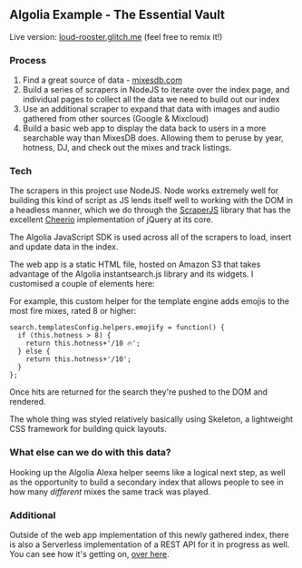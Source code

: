 ## Algolia Example - The Essential Vault

Live version: [loud-rooster.glitch.me](https://loud-rooster.glitch.me/) (feel free to remix it!)

### Process

1. Find a great source of data - [mixesdb.com](https://mixesdb.com)
2. Build a series of scrapers in NodeJS to iterate over the index page, and individual pages to collect all the data we need to build out our index
3. Use an additional scraper to expand that data with images and audio gathered from other sources (Google & Mixcloud)
4. Build a basic web app to display the data back to users in a more searchable way than MixesDB does. Allowing them to peruse by year, hotness, DJ, and check out the mixes and track listings.

### Tech

The scrapers in this project use NodeJS. Node works extremely well for building this kind of script as JS lends itself well to working with the DOM in a headless manner, which we do through the [ScraperJS](https://github.com/ruipgil/scraperjs) library that has the excellent [Cheerio](https://github.com/cheeriojs/cheerio) implementation of jQuery at its core.

The Algolia JavaScript SDK is used across all of the scrapers to load, insert and update data in the index.

The web app is a static HTML file, hosted on Amazon S3 that takes advantage of the Algolia instantsearch.js library and its widgets. I customised a couple of elements here:

For example, this custom helper for the template engine adds emojis to the most fire mixes, rated 8 or higher:

```
search.templatesConfig.helpers.emojify = function() {
  if (this.hotness > 8) {
    return this.hotness+'/10 🔥';
  } else {
    return this.hotness+'/10';
  }
};
```

Once hits are returned for the search they're pushed to the DOM and rendered.

The whole thing was styled relatively basically using Skeleton, a lightweight CSS framework for building quick layouts.

### What else can we do with this data?

Hooking up the Algolia Alexa helper seems like a logical next step, as well as the opportunity to build a secondary index that allows people to see in how many _different_ mixes the same track was played.

### Additional

Outside of the web app implementation of this newly gathered index, there is also a Serverless implementation of a REST API for it in progress as well. You can see how it's getting on, [over here](https://github.com/martyndavies/essential-mix-api).
